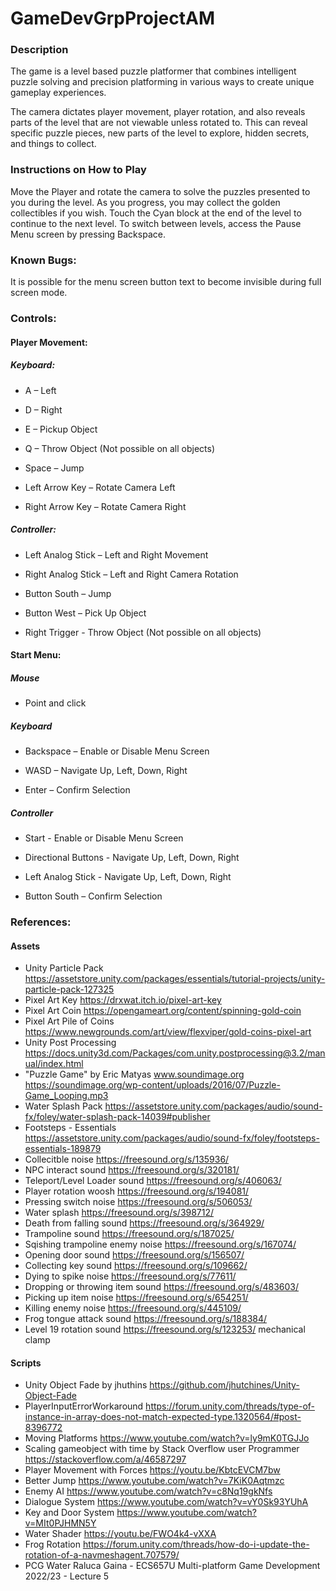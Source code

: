 # GameDevGrpProjectAM

### Description

The game is a level based puzzle platformer that combines intelligent puzzle solving and precision platforming in various ways to create unique gameplay experiences.

The camera dictates player movement, player rotation, and also reveals parts of the level that are not viewable unless rotated to. This can reveal specific puzzle pieces, new parts of the level to explore, hidden secrets, and things to collect.

### Instructions on How to Play

Move the Player and rotate the camera to solve the puzzles presented to you during the level. As you progress, you may collect the golden collectibles if you wish. Touch the Cyan block at the end of the level to continue to the next level.
To switch between levels, access the Pause Menu screen by pressing Backspace.

### Known Bugs:

It is possible for the menu screen button text to become invisible during full screen mode.

### Controls:


#### Player Movement:

##### Keyboard:

- A – Left

- D – Right

- E – Pickup Object

- Q – Throw Object (Not possible on all objects)

- Space – Jump

- Left Arrow Key – Rotate Camera Left

- Right Arrow Key – Rotate Camera Right


##### Controller:

- Left Analog Stick – Left and Right Movement

- Right Analog Stick – Left and Right Camera Rotation

- Button South – Jump

- Button West – Pick Up Object

- Right Trigger - Throw Object (Not possible on all objects)



#### Start Menu:

##### Mouse

- Point and click

##### Keyboard

- Backspace – Enable or Disable Menu Screen

- WASD – Navigate Up, Left, Down, Right

- Enter – Confirm Selection

##### Controller

- Start - Enable or Disable Menu Screen

- Directional Buttons - Navigate Up, Left, Down, Right

- Left Analog Stick - Navigate Up, Left, Down, Right

- Button South – Confirm Selection

### References:

#### Assets

- Unity Particle Pack
https://assetstore.unity.com/packages/essentials/tutorial-projects/unity-particle-pack-127325
- Pixel Art Key
https://drxwat.itch.io/pixel-art-key
- Pixel Art Coin
https://opengameart.org/content/spinning-gold-coin
- Pixel Art Pile of Coins
https://www.newgrounds.com/art/view/flexviper/gold-coins-pixel-art
- Unity Post Processing
https://docs.unity3d.com/Packages/com.unity.postprocessing@3.2/manual/index.html
- "Puzzle Game" by Eric Matyas www.soundimage.org
https://soundimage.org/wp-content/uploads/2016/07/Puzzle-Game_Looping.mp3
- Water Splash Pack
https://assetstore.unity.com/packages/audio/sound-fx/foley/water-splash-pack-14039#publisher
- Footsteps - Essentials
https://assetstore.unity.com/packages/audio/sound-fx/foley/footsteps-essentials-189879
- Collecitble noise
https://freesound.org/s/135936/
- NPC interact sound
https://freesound.org/s/320181/
- Teleport/Level Loader sound
https://freesound.org/s/406063/
- Player rotation woosh
https://freesound.org/s/194081/
- Pressing switch noise
https://freesound.org/s/506053/
- Water splash
https://freesound.org/s/398712/
- Death from falling sound
https://freesound.org/s/364929/
- Trampoline sound
https://freesound.org/s/187025/
- Sqishing trampoline enemy noise
https://freesound.org/s/167074/
- Opening door sound
https://freesound.org/s/156507/
- Collecting key sound
https://freesound.org/s/109662/
- Dying to spike noise
https://freesound.org/s/77611/
- Dropping or throwing item sound
https://freesound.org/s/483603/
- Picking up item noise
https://freesound.org/s/654251/
- Killing enemy noise
https://freesound.org/s/445109/
- Frog tongue attack sound
https://freesound.org/s/188384/
- Level 19 rotation sound
https://freesound.org/s/123253/ mechanical clamp

#### Scripts

- Unity Object Fade by jhuthins
https://github.com/jhutchines/Unity-Object-Fade
- PlayerInputErrorWorkaround
https://forum.unity.com/threads/type-of-instance-in-array-does-not-match-expected-type.1320564/#post-8396772
- Moving Platforms
https://www.youtube.com/watch?v=ly9mK0TGJJo
- Scaling gameobject with time by Stack Overflow user Programmer
https://stackoverflow.com/a/46587297
- Player Movement with Forces
https://youtu.be/KbtcEVCM7bw
- Better Jump
https://www.youtube.com/watch?v=7KiK0Aqtmzc
- Enemy AI
https://www.youtube.com/watch?v=c8Nq19gkNfs
- Dialogue System
https://www.youtube.com/watch?v=vY0Sk93YUhA
- Key and Door System
https://www.youtube.com/watch?v=MIt0PJHMN5Y
- Water Shader
https://youtu.be/FWO4k4-vXXA
- Frog Rotation
https://forum.unity.com/threads/how-do-i-update-the-rotation-of-a-navmeshagent.707579/
- PCG Water
Raluca Gaina - ECS657U Multi-platform Game Development 2022/23 - Lecture 5
